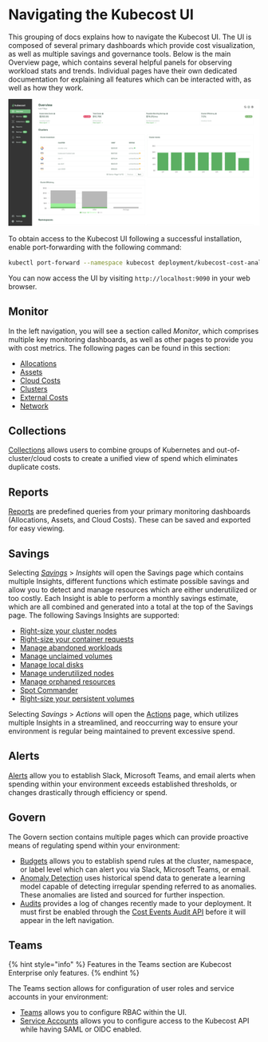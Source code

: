 # Navigating the Kubecost UI

This grouping of docs explains how to navigate the Kubecost UI. The UI is composed of several primary dashboards which provide cost visualization, as well as multiple savings and governance tools. Below is the main Overview page, which contains several helpful panels for observing workload stats and trends. Individual pages have their own dedicated documentation for explaining all features which can be interacted with, as well as how they work.

![Kubecost overview](/images/overview.png)

To obtain access to the Kubecost UI following a successful installation, enable port-forwarding with the following command:

```bash
kubectl port-forward --namespace kubecost deployment/kubecost-cost-analyzer 9090
```

You can now access the UI by visiting `http://localhost:9090` in your web browser.

## Monitor

In the left navigation, you will see a section called *Monitor*, which comprises multiple key monitoring dashboards, as well as other pages to provide you with cost metrics. The following pages can be found in this section:

* [Allocations](cost-allocation/README.md)
* [Assets](assets.md)
* [Cloud Costs](cloud-costs-explorer/cloud-costs-explorer.md)
* [Clusters](clusters-dashboard.md)
* [External Costs](external-costs.md)
* [Network](network-monitoring.md)

## Collections

[Collections](collections.md) allows users to combine groups of Kubernetes and out-of-cluster/cloud costs to create a unified view of spend which eliminates duplicate costs.

## Reports

[Reports](reports.md) are predefined queries from your primary monitoring dashboards (Allocations, Assets, and Cloud Costs). These can be saved and exported for easy viewing.

## Savings

Selecting [*Savings*](savings/savings.md) > *Insights* will open the Savings page which contains multiple Insights, different functions which estimate possible savings and allow you to detect and manage resources which are either underutilized or too costly. Each Insight is able to perform a monthly savings estimate, which are all combined and generated into a total at the top of the Savings page. The following Savings Insights are supported:

* [Right-size your cluster nodes](savings/cluster-right-sizing-recommendations.md)
* [Right-size your container requests](savings/container-request-right-sizing-recommendations.md)
* [Manage abandoned workloads](savings/abandoned-workloads.md)
* [Manage unclaimed volumes](savings/unclaimed-volumes.md)
* [Manage local disks](savings/local-disks.md)
* [Manage underutilized nodes](savings/underutilized-nodes.md)
* [Manage orphaned resources](savings/orphaned-resources.md)
* [Spot Commander](savings/spot-commander.md)
* [Right-size your persistent volumes](savings/pv-right-sizing-rec.md)

Selecting *Savings* > *Actions* will open the [Actions](savings/savings-actions.md) page, which utilizes multiple Insights in a streamlined, and reoccurring way to ensure your environment is regular being maintained to prevent excessive spend.

## Alerts

[Alerts](alerts.md) allow you to establish Slack, Microsoft Teams, and email alerts when spending within your environment exceeds established thresholds, or changes drastically through efficiency or spend.

## Govern

The Govern section contains multiple pages which can provide proactive means of regulating spend within your environment:

* [Budgets](budgets.md) allows you to establish spend rules at the cluster, namespace, or label level which can alert you via Slack, Microsoft Teams, or email.
* [Anomaly Detection](anomaly-detection.md) uses historical spend data to generate a learning model capable of detecting irregular spending referred to as anomalies. These anomalies are listed and sourced for further inspection.
* [Audits](audits.md) provides a log of changes recently made to your deployment. It must first be enabled through the [Cost Events Audit API](/apis/governance-apis/cost-events-audit-api.md#enabling-the-cost-events-audit-api) before it will appear in the left navigation.

## Teams

{% hint style="info" %}
Features in the Teams section are Kubecost Enterprise only features.
{% endhint %}

The Teams section allows for configuration of user roles and service accounts in your environment:

* [Teams](teams.md) allows you to configure RBAC within the UI.
* [Service Accounts](service-accounts.md) allows you to configure access to the Kubecost API while having SAML or OIDC enabled.